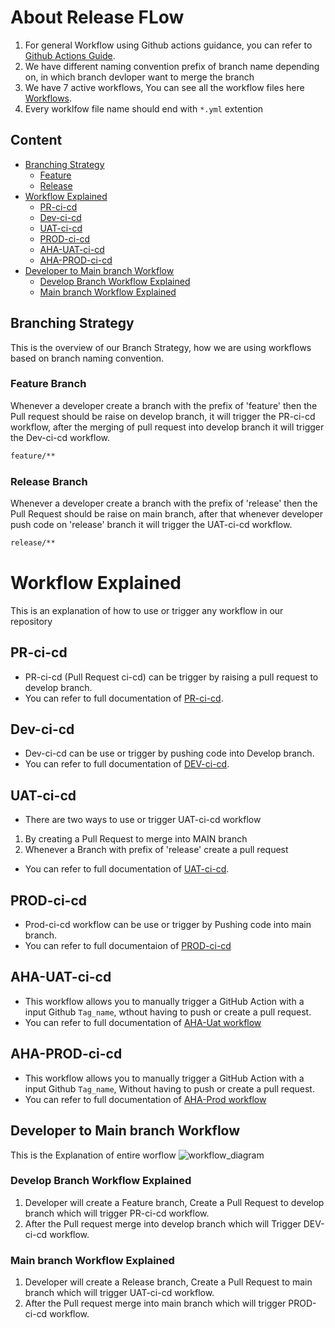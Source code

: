 # About Release FLow

1. For general Workflow using Github actions guidance, you can refer to [Github Actions Guide](https://docs.github.com/en/actions/guides). 
2. We have different naming convention prefix of branch name depending on, in which branch devloper want to merge the branch
3. We have 7 active workflows, You can see all the workflow files here [Workflows](https://github.com/REAN-Foundation/reancare-service/tree/develop/.github/workflows).
4. Every worklfow file name should end with ``` *.yml ``` extention

## Content
- [Branching Strategy](#Branching-Strategy)
  - [Feature](#Feature-Branch)
  - [Release](#Release-Branch)
- [Workflow Explained](#Workflow-Explained)
  - [PR-ci-cd](#PR-ci-cd)
  - [Dev-ci-cd](#Dev-ci-cd)
  - [UAT-ci-cd](#UAT-ci-cd)
  - [PROD-ci-cd](#PROD-ci-cd)
  - [AHA-UAT-ci-cd](#AHA-UAT-ci-cd)
  - [AHA-PROD-ci-cd](#AHA-PROD-ci-cd)
- [Developer to Main branch Workflow](#Developer-to-Main-branch-Workflow)
  - [Develop Branch Workflow Explained](#Develop-Branch-Workflow-Explained)
  - [Main branch Workflow Explained](#Main-branch-Workflow-Explained)


## Branching Strategy

This is the overview of our Branch Strategy, how we are using workflows based on branch naming convention.

### Feature Branch

Whenever a developer create a branch with the prefix of 'feature' then the Pull request should be raise on develop branch, it will trigger the PR-ci-cd workflow, after the merging of pull request into develop branch it will trigger the Dev-ci-cd workflow. 
 
 ```sh
 feature/**
 ```

### Release Branch

Whenever a developer create a branch with the prefix of 'release' then the Pull Request should be raise on main branch, after that whenever developer push code on 'release' branch it will trigger the UAT-ci-cd workflow.

 ```sh
 release/**
 ```
 
# Workflow Explained 
 
This is an explanation of how to use or trigger any workflow in our repository
 
## PR-ci-cd
 
* PR-ci-cd (Pull Request ci-cd) can be trigger by raising a pull request to develop branch.
* You can refer to full documentation of [PR-ci-cd](release_docs/Pr-ci-cd_ReleaseFlow.md).
 
## Dev-ci-cd 

* Dev-ci-cd can be use or trigger by pushing code into Develop branch.
* You can refer to full documentation of [DEV-ci-cd](release_docs/Dev-ci-cd_ReleaseFlow.md).


## UAT-ci-cd

* There are two ways to use or trigger UAT-ci-cd workflow
1. By creating a Pull Request to merge into MAIN branch
2. Whenever a Branch with prefix of 'release' create a pull request
* You can refer to full documentation of [UAT-ci-cd](release_docs/Uat-ci-cd_ReleaseFlow.md).


## PROD-ci-cd

* Prod-ci-cd workflow can be use or trigger by Pushing code into main branch.
* You can refer to full documentaion of [PROD-ci-cd](release_docs/Prod-ci-cd_ReleaseFlow.md)


## AHA-UAT-ci-cd

* This workflow allows you to manually trigger a GitHub Action with a input Github ``` Tag_name ```, wthout having to push or create a pull request.
* You can refer to full documentation of [AHA-Uat workflow](release_docs/AHA-UAT_ReleaseFlow.md)
 
## AHA-PROD-ci-cd

* This workflow allows you to manually trigger a GitHub Action with a input Github ``` Tag_name ```, Without having to push or create a pull request.
* You can refer to full documentation of [AHA-Prod workflow](release_docs/AHA-Prod_ReleaseFlow.md)

## Developer to Main branch Workflow

This is the Explanation of entire worflow
![workflow_diagram](https://github.com/REAN-Foundation/reancare-service/blob/feature/flow_documentation/assets/images/workflow_diagram.png?raw=true)

### Develop Branch Workflow Explained

1. Developer will create a Feature branch, Create a Pull Request to develop branch which will trigger PR-ci-cd workflow.
2. After the Pull request merge into develop branch which will Trigger DEV-ci-cd workflow.

### Main branch Workflow Explained

1. Developer will create a Release branch, Create a Pull Request to main branch which will trigger UAT-ci-cd workflow.
2. After the Pull request merge into main branch which will trigger PROD-ci-cd workflow.

